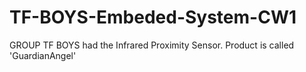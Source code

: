 # TF-BOYS-Embeded-System-CW1
GROUP TF BOYS had the Infrared Proximity Sensor. Product is called 'GuardianAngel'
